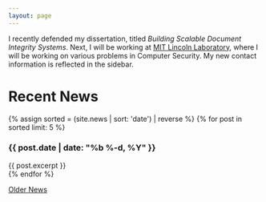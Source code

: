 ```yaml
---
layout: page
---
```


I recently defended my dissertation, titled <em>Building Scalable Document Integrity Systems</em>. Next, I will be working at [MIT Lincoln Laboratory](http://www.ll.mit.edu), where I will be working on various problems in Computer Security. My new contact information is reflected in the sidebar.

# Recent News 
{% assign sorted = (site.news | sort: 'date') | reverse %}
{% for post in sorted limit: 5 %}

### {{ post.date | date: "%b %-d, %Y" }}
<div class="news-blurb">
{{ post.excerpt }}
</div>
{% endfor %}

[Older News](news/)

